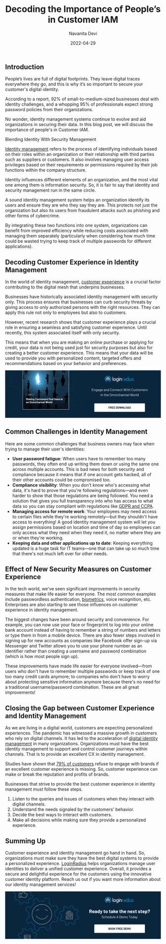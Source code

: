 ﻿---
title: "Decoding the Importance of People’s in Customer IAM"
date: "2022-04-29"
coverImage: "people-iam.jpg"
tags: ["omnichannel", "customer experience", "identity management", "digital identity"]
author: "Navanita Devi"
description: "As the market becomes increasingly competitive, it’s important to recognize that people are more than just customers. They are advocates and influencers, and they can make or break your business. But how do you keep them engaged? This blog will help you find out how."
metadescription: "If you want to be successful with customer IAM strategies, then your best bet is to take a personal approach to customer experience. This blog will help you find out how."
metatitle: "Why Are “People” So Important in Customer IAM?"

---

## Introduction

People’s lives are full of digital footprints. They leave digital traces everywhere they go, and this is why it’s so important to secure your customer's digital identity.

According to a report, 92% of small-to-medium-sized businesses deal with identity challenges, and a whopping 95% of professionals expect strong password policies from their organizations.

No wonder, identity management systems continue to evolve and aid organizations in securing their data. In this blog post, we will discuss the importance of people's in Customer IAM.


Blending Identity With Security Management

[Identity management](https://www.loginradius.com/blog/identity/what-is-iam/) refers to the process of identifying individuals based on their roles within an organization or their relationship with third parties such as suppliers or customers. It also involves managing user access privileges based on their requirements or permissions required by their job functions within the company structure.

Identity influences different elements of an organization, and the most vital one among them is information security. So, it is fair to say that identity and security management run in the same circle.

A sound identity management system helps an organization identify its users and ensure they are who they say they are. This protects not just the organization but also its users from fraudulent attacks such as phishing and other forms of cybercrime.

By integrating these two functions into one system, organizations can benefit from improved efficiency while reducing costs associated with managing them separately (particularly when considering how much time could be wasted trying to keep track of multiple passwords for different applications).


## Decoding Customer Experience in Identity Management

In the world of identity management, [customer experience](https://www.loginradius.com/customer-experience-solutions/) is a crucial factor contributing to the digital mesh that underpins businesses.

Businesses have historically associated identity management with security only. This process ensures that businesses can curb security threats by giving access to only authorized persons with the right resources. They can apply this rule not only to employees but also to customers.

However, recent research shows that customer experience plays a crucial role in ensuring a seamless and satisfying customer experience. Until recently, this system associated itself with only security.

This means that when you are making an online purchase or applying for credit, your data is not being used just for security purposes but also for creating a better customer experience. This means that your data will be used to provide you with personalized content, targeted offers and recommendations based on your behavior and preferences.

[![EB-omnichannel](EB-omnichannel.png)](https://www.loginradius.com/resource/making-customers-feel-seen-in-an-omnichannel-world/)


## Common Challenges in Identity Management

Here are some common challenges that business owners may face when trying to manage their user's identities:


* **User password fatigue**: When users have to remember too many passwords, they often end up writing them down or using the same one across multiple accounts. This is bad news for both security and compliance because it means that if one account gets hacked, all of their other accounts could be compromised too.
* **Compliance visibility**: When you don't know who's accessing what data, it's hard to prove that you're following regulations—and even harder to show that those regulations are being followed. You need a solution that gives you full transparency into who has access to what data so you can stay compliant with regulations like [GDPR and CCPA](https://www.loginradius.com/blog/identity/ccpa-vs-gdpr-the-compliance-war/).
* **Managing access for remote work**: Your employees may need access to certain files while they're working remotely—but they shouldn't have access to everything! A good identity management system will let you assign permissions based on location and time of day so employees can only access what they need when they need it, no matter where they are or when they're working.
* **Keeping data and other applications up to date**: Keeping everything updated is a huge task for IT teams—one that can take up so much time that there's not much left over for other needs.


## Effect of New Security Measures on Customer Experience 

 In the tech world, we've seen significant improvements in security measures that make life easier for everyone. The most common examples include passwordless authentication, [biometrics](https://www.loginradius.com/resource/mobile-biometric-authentication-datasheet), voice recognition, etc. Enterprises are also starting to see those influences on customer experience in identity management.

The biggest changes have been around security and convenience. For example, you can now use your face or fingerprint to log into your online bank account instead of having to remember a string of numbers and letters or type them in from a mobile device. There are also fewer steps involved in signing up for new accounts as companies like Facebook offer sign-up via Messenger and Twitter allows you to use your phone number as an identifier rather than creating a username and password combination (which is how most people sign up).

These improvements have made life easier for everyone involved—from users who don't have to remember multiple passwords or keep track of one too many credit cards anymore; to companies who don't have to worry about protecting sensitive information anymore because there's no need for a traditional username/password combination. These are all great improvements!


## Closing the Gap between Customer Experience and Identity Management

As we are living in a digital world, customers are expecting personalized experiences. The pandemic has witnessed a massive growth in customers who rely on digital channels. It has led to the acceleration of [digital identity management](https://www.loginradius.com/blog/identity/digital-identity-management/) in many organizations. Organizations must have the best identity management to support and control customer journeys within channels. That is to provide an excellent CX in identity management. 

Studies have shown that [79% of customers](https://www.teradata.com/getattachment/Resources/Datasheets/Digital-Identity-Management-and-Great-CX/Close-the-Gap-Between-Digital-Identity-Management-and-Great-CX-SP000503.pdf) refuse to engage with brands if an excellent customer experience is missing. So, customer experience can make or break the reputation and profits of brands.

Businesses that strive to provide the best customer experience in identity management must follow these steps.



1. Listen to the queries and issues of customers when they interact with digital channels.
2. Understand the needs signaled by the customers' behavior.
3. Decide the best ways to interact with customers.
4. Make all decisions while making sure they provide a personalized experience. 


## Summing Up

Customer experience and identity management go hand in hand. So, organizations must make sure they have the best digital systems to provide a personalized experience. [LoginRadius](https://www.loginradius.com/) helps organizations manage user identities to deliver a unified customer experience. Overall, it provides a secure and delightful experience for the customers using the innovative customer identity platform. Reach us out if you want more information about our identity management services!

[![book-free-demo-loginradius](../../assets/book-a-demo-loginradius.png)](https://www.loginradius.com/book-a-demo/)
